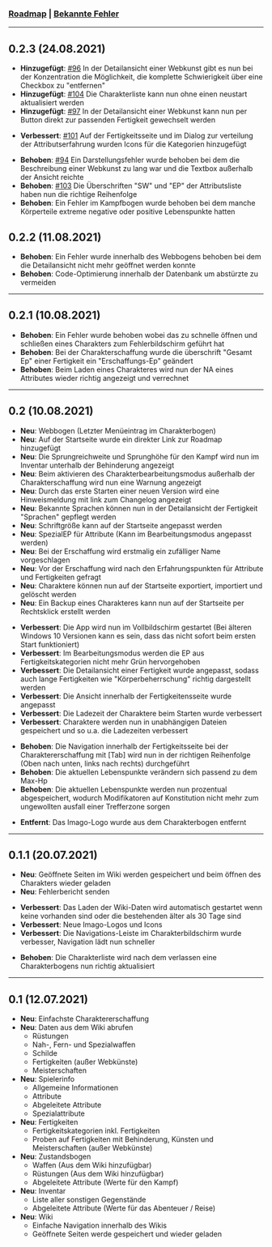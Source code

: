 ### [Roadmap](https://github.com/christophergoltz/imago-app/blob/develop/ROADMAP.md) | [Bekannte Fehler](https://github.com/christophergoltz/imago-app/issues?q=is%3Aissue+is%3Aopen+label%3Abug)
---

## 0.2.3 (24.08.2021)

- **Hinzugefügt**: [#96](https://github.com/christophergoltz/imago-app/issues/96) In der Detailansicht einer Webkunst gibt es nun bei der Konzentration die Möglichkeit, die komplette Schwierigkeit über eine Checkbox zu "entfernen"
- **Hinzugefügt**: [#104](https://github.com/christophergoltz/imago-app/issues/104) Die Charakterliste kann nun ohne einen neustart aktualisiert werden
- **Hinzugefügt**: [#97](https://github.com/christophergoltz/imago-app/issues/97) In der Detailansicht einer Webkunst kann nun per Button direkt zur passenden Fertigkeit gewechselt werden

<!-- -->

- **Verbessert**: [#101](https://github.com/christophergoltz/imago-app/issues/101) Auf der Fertigkeitsseite und im Dialog zur verteilung der Attributserfahrung wurden Icons für die Kategorien hinzugefügt

<!-- -->

- **Behoben**: [#94](https://github.com/christophergoltz/imago-app/issues/94) Ein Darstellungsfehler wurde behoben bei dem die Beschreibung einer Webkunst zu lang war und die Textbox außerhalb der Ansicht reichte
- **Behoben**: [#103](https://github.com/christophergoltz/imago-app/issues/103) Die Überschriften "SW" und "EP" der Attributsliste haben nun die richtige Reihenfolge
- **Behoben**: Ein Fehler im Kampfbogen wurde behoben bei dem manche Körperteile extreme negative oder positive Lebenspunkte hatten

## 0.2.2 (11.08.2021)

- **Behoben**: Ein Fehler wurde innerhalb des Webbogens behoben bei dem die Detailansicht nicht mehr geöffnet werden konnte
- **Behoben**: Code-Optimierung innerhalb der Datenbank um abstürzte zu vermeiden

---
## 0.2.1 (10.08.2021)

- **Behoben**: Ein Fehler wurde behoben wobei das zu schnelle öffnen und schließen eines Charakters zum Fehlerbildschirm geführt hat
- **Behoben**: Bei der Charakterschaffung wurde die überschrift "Gesamt Ep" einer Fertigkeit ein "Erschaffungs-Ep" geändert
- **Behoben**: Beim Laden eines Charakteres wird nun der NA eines Attributes wieder richtig angezeigt und verrechnet

---
## 0.2 (10.08.2021)

- **Neu**: Webbogen (Letzter Menüeintrag im Charakterbogen)
- **Neu**: Auf der Startseite wurde ein direkter Link zur Roadmap hinzugefügt
- **Neu**: Die Sprungreichweite und Sprunghöhe für den Kampf wird nun im Inventar unterhalb der Behinderung angezeigt
- **Neu**: Beim aktivieren des Charakterbearbeitungsmodus außerhalb der Charakterschaffung wird nun eine Warnung angezeigt
- **Neu**: Durch das erste Starten einer neuen Version wird eine Hinweismeldung mit link zum Changelog angezeigt
- **Neu**: Bekannte Sprachen können nun in der Detailansicht der Fertigkeit "Sprachen" gepflegt werden
- **Neu**: Schriftgröße kann auf der Startseite angepasst werden
- **Neu**: SpezialEP für Attribute (Kann im Bearbeitungsmodus angepasst werden)
- **Neu**: Bei der Erschaffung wird erstmalig ein zufälliger Name vorgeschlagen
- **Neu**: Vor der Erschaffung wird nach den Erfahrungspunkten für Attribute und Fertigkeiten gefragt
- **Neu**: Charaktere können nun auf der Startseite exportiert, importiert und gelöscht werden
- **Neu**: Ein Backup eines Charakteres kann nun auf der Startseite per Rechtsklick erstellt werden

<!-- -->

- **Verbessert**: Die App wird nun im Vollbildschirm gestartet (Bei älteren Windows 10 Versionen kann es sein, dass das nicht sofort beim ersten Start funktioniert)
- **Verbessert**: Im Bearbeitungsmodus werden die EP aus Fertigkeitskategorien nicht mehr Grün hervorgehoben
- **Verbessert**: Die Detailansicht einer Fertigkeit wurde angepasst, sodass auch lange Fertigkeiten wie "Körperbeherrschung" richtig dargestellt werden
- **Verbessert**: Die Ansicht innerhalb der Fertigkeitensseite wurde angepasst
- **Verbessert**: Die Ladezeit der Charaktere beim Starten wurde verbessert
- **Verbessert**: Charaktere werden nun in unabhängigen Dateien gespeichert und so u.a. die Ladezeiten verbessert

<!-- -->

- **Behoben**: Die Navigation innerhalb der Fertigkeitsseite bei der Charaktererschaffung mit [Tab] wird nun in der richtigen Reihenfolge (Oben nach unten, links nach rechts) durchgeführt
- **Behoben**: Die aktuellen Lebenspunkte verändern sich passend zu dem Max-Hp
- **Behoben**: Die aktuellen Lebenspunkte werden nun prozentual abgespeichert, wodurch Modifikatoren auf Konstitution nicht mehr zum ungewollten ausfall einer Trefferzone sorgen

<!-- -->

- **Entfernt**: Das Imago-Logo wurde aus dem Charakterbogen entfernt

---
## 0.1.1 (20.07.2021)

- **Neu**: Geöffnete Seiten im Wiki werden gespeichert und beim öffnen des Charakters wieder geladen
- **Neu**: Fehlerbericht senden
  
<!-- -->
 
- **Verbessert**: Das Laden der Wiki-Daten wird automatisch gestartet wenn keine vorhanden sind oder die bestehenden älter als 30 Tage sind
- **Verbessert**: Neue Imago-Logos und Icons
- **Verbessert**: Die Navigations-Leiste im Charakterbildschirm wurde verbesser, Navigation lädt nun schneller

<!-- -->

- **Behoben**: Die Charakterliste wird nach dem verlassen eine Charakterbogens nun richtig aktualisiert

--- 
## 0.1 (12.07.2021)
- **Neu**: Einfachste Charaktererschaffung
- **Neu**: Daten aus dem Wiki abrufen
    - Rüstungen
    - Nah-, Fern- und Spezialwaffen
    - Schilde
    - Fertigkeiten (außer Webkünste)
    - Meisterschaften
- **Neu**: Spielerinfo
    - Allgemeine Informationen
    - Attribute
    - Abgeleitete Attribute
    - Spezialattribute
- **Neu**: Fertigkeiten
    - Fertigkeitskategorien inkl. Fertigkeiten
    - Proben auf Fertigkeiten mit Behinderung, Künsten und Meisterschaften (außer Webkünste)
- **Neu**: Zustandsbogen
    - Waffen (Aus dem Wiki hinzufügbar)
    - Rüstungen (Aus dem Wiki hinzufügbar)
    - Abgeleitete Attribute (Werte für den Kampf)
- **Neu**: Inventar
    - Liste aller sonstigen Gegenstände
    - Abgeleitete Attribute (Werte für das Abenteuer / Reise)
- **Neu**: Wiki
    - Einfache Navigation innerhalb des Wikis
    - Geöffnete Seiten werde gespeichert und wieder geladen